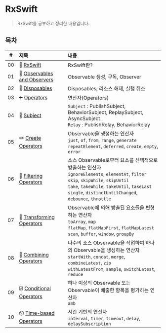 # RxSwift
> RxSwift를 공부하고 정리한 내용입니다.

## 목차
|#|제목|내용|
|:---:|:---|:---|
|00|👋 [RxSwift](https://github.com/lygon55555/TIL/blob/main/RxSwift/00.%20RxSwift.md)|RxSwift란?|
|01|🔭 [Observables and Observers](https://github.com/lygon55555/TIL/blob/main/RxSwift/01.%20Observables%20and%20Observers.md)|Observable 생성, 구독, Observer|
|02|🧹 [Disposables](https://github.com/lygon55555/til/blob/main/RxSwift/02.%20Disposables.md)|Disposables, 리소스 해제, 실행 취소|
|03|➕ [Operators](https://github.com/lygon55555/til/blob/main/RxSwift/03.%20Operators.md)|연산자(Operators)|
|04|📖 [Subject](https://github.com/lygon55555/til/blob/main/RxSwift/04.%20Subject.md)|`Subject` : PublishSubject, BehaviorSubject, ReplaySubject, AsyncSubject <br/> `Relay` : PublishRelay, BehaviorRelay|
|05|✏️ [Create Operators](https://github.com/lygon55555/til/blob/main/RxSwift/05.%20Create%20Operators.md)|Observable을 생성하는 연산자<br/>`just`, `of`, `from`, `range`, `generate`<br/>`repeatElement`, `deferred`, `create`, `empty`, `error`|
|06|🧫 [Filtering Operators](https://github.com/lygon55555/til/blob/main/RxSwift/06.%20Filtering%20Operators.md)|소스 Observable로부터 요소를 선택적으로 방출하는 연산자<br/>`ignoreElements`, `elementAt`, `filter`<br/>`skip`, `skipWhile`, `skipUntil`<br/>`take`, `takeWhile`, `takeUntil`, `takeLast`<br/>`single`, `distinctUntilChanged`, `debounce`, `throttle`|
|07|💱 [Transforming Operators](https://github.com/lygon55555/til/blob/main/RxSwift/07.%20Transforming%20Operators.md)|Observable에 의해 방출된 요소들을 변형하는 연산자<br/>`toArray`, `map`<br/>`flatMap`, `flatMapFirst`, `flatMapLatest`<br/>`scan`, `buffer`, `window`, `groupBy`|
|08|🎒 [Combining Operators](https://github.com/lygon55555/til/blob/main/RxSwift/08.%20Combining%20Operators.md)|다수의 소스 Observable을 작업하여 하나의 Observable을 생성하는 연산자<br/>`startWith`, `concat`, `merge`, `combineLatest`, `zip`<br/>`withLatestFrom`, `sample`, `switchLatest`, `reduce`|
|09|☑️ [Conditional Operators](https://github.com/lygon55555/til/blob/main/RxSwift/09.%20Conditional%20Operators.md)|하나 이상의 Observable 또는 Observable이 배출한 항목을 평가하는 연산자<br/>`amb`|
|10|⏲️ [Time-based Operators](https://github.com/lygon55555/til/blob/main/RxSwift/10.%20Time-based%20Operators.md)|시간 기반의 연산자<br/>`interval`, `timer`, `timeout`, `delay`, `delaySubscription`|
